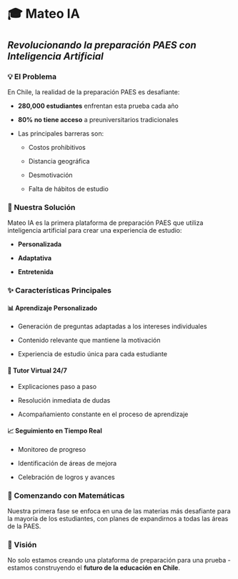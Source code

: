 # 🎓 Mateo IA

## *Revolucionando la preparación PAES con Inteligencia Artificial*

 
### 💡 El Problema

  

En Chile, la realidad de la preparación PAES es desafiante:

  

-  **280,000 estudiantes** enfrentan esta prueba cada año

-  **80% no tiene acceso** a preuniversitarios tradicionales

- Las principales barreras son:

	- Costos prohibitivos

	- Distancia geográfica

	- Desmotivación

	- Falta de hábitos de estudio

  

### 🚀 Nuestra Solución

  

Mateo IA es la primera plataforma de preparación PAES que utiliza inteligencia artificial para crear una experiencia de estudio:

-  **Personalizada**

-  **Adaptativa**

-  **Entretenida**

  

### ✨ Características Principales

  

#### 📊 Aprendizaje Personalizado

- Generación de preguntas adaptadas a los intereses individuales

- Contenido relevante que mantiene la motivación

- Experiencia de estudio única para cada estudiante

  

#### 🤖 Tutor Virtual 24/7

- Explicaciones paso a paso

- Resolución inmediata de dudas

- Acompañamiento constante en el proceso de aprendizaje

  

#### 📈 Seguimiento en Tiempo Real

- Monitoreo de progreso

- Identificación de áreas de mejora

- Celebración de logros y avances

  

### 🎯 Comenzando con Matemáticas

  

Nuestra primera fase se enfoca en una de las materias más desafiante para la mayoría de los estudiantes, con planes de expandirnos a todas las áreas de la PAES.

  

### 🌟 Visión

  

No solo estamos creando una plataforma de preparación para una prueba - estamos construyendo el **futuro de la educación en Chile**.